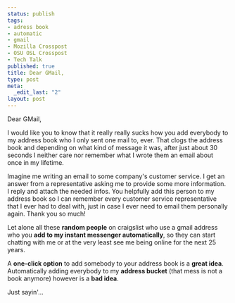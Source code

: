 ```yaml
--- 
status: publish
tags: 
- adress book
- automatic
- gmail
- Mozilla Crosspost
- OSU OSL Crosspost
- Tech Talk
published: true
title: Dear GMail,
type: post
meta: 
  _edit_last: "2"
layout: post
---
```

Dear GMail,

I would like you to know that it really really sucks how you add everybody to my address book who I only sent one mail to, ever. That clogs the address book and depending on what kind of message it was, after just about 30 seconds I neither care nor remember what I wrote them an email about once in my lifetime.

Imagine me writing an email to some company's customer service. I get an answer from a representative asking me to provide some more information. I reply and attach the needed infos. You helpfully add this person to my address book so I can remember every customer service representative that I ever had to deal with, just in case I ever need to email them personally again. Thank you so much!

Let alone all these <strong>random people</strong> on craigslist who use a gmail address who you <strong>add to my instant messenger automatically</strong>, so they can start chatting with me or at the very least see me being online for the next 25 years.

A <strong>one-click option</strong> to add somebody to your address book is a <strong>great idea</strong>. Automatically adding everybody to my <strong>address bucket</strong> (that mess is not a book anymore) however is a <strong>bad idea</strong>.

Just sayin'...
